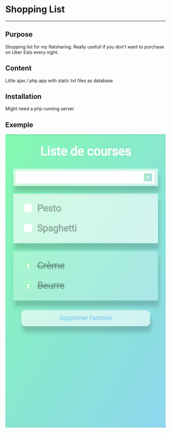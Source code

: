 # Shopping List
***
## Purpose
Shopping list for my flatsharing.
Really usefull if you don't want to purchase on Uber Eats every night.
## Content
Little ajax / php app with static txt files as database
## Installation
Might need a php running server
## Exemple
![alt text](https://github.com/Clougyy/shopping-list/blob/master/src/img/rdme.jpg?raw=true)